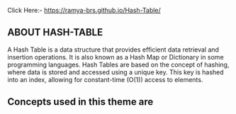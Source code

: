 Click Here:- https://ramya-brs.github.io/Hash-Table/

## ABOUT HASH-TABLE
A Hash Table is a data structure that provides efficient data retrieval and insertion operations. 
It is also known as a Hash Map or Dictionary in some programming languages. Hash Tables are based on the concept of hashing, where data is stored and accessed using a unique key. 
This key is hashed into an index, allowing for constant-time (O(1)) access to elements.

## Concepts used in this theme are

